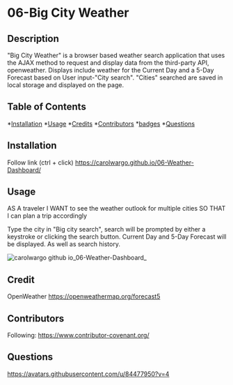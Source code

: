 # 06-Big City Weather
## Description

"Big City Weather" is a browser based weather search application that uses the AJAX method to request and display data from the third-party API, openweather. Displays include weather for the Current Day and a 5-Day Forecast based on User input-"City search". "Cities" searched are saved in local storage and displayed on the page. 

## Table of Contents
  *[Installation](#installation)
  *[Usage](#usage)
  *[Credits](#credit)
  *[Contributors](#Contributors)
  *[badges](#badges)
  *[Questions](#questions)

## Installation
Follow link (ctrl + click) https://carolwargo.github.io/06-Weather-Dashboard/
## Usage
AS A traveler
I WANT to see the weather outlook for multiple cities
SO THAT I can plan a trip accordingly

Type the city in "Big city search", search will be prompted by either a keystroke or clicking the search button. Current Day and 5-Day Forecast will be displayed. As well as search history.

![carolwargo github io_06-Weather-Dashboard_](https://user-images.githubusercontent.com/84477950/234631629-930ee5c7-0375-4f7c-8f94-61db82f8e18b.png)

## Credit 
OpenWeather https://openweathermap.org/forecast5

## Contributors
Following: https://www.contributor-covenant.org/ 

## Questions
https://avatars.githubusercontent.com/u/84477950?v=4
